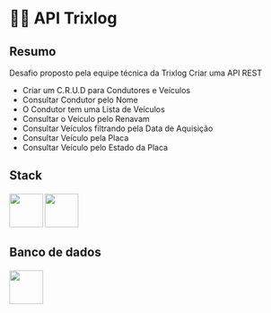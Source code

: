 # 🚛💨 API Trixlog

##  Resumo
Desafio proposto pela equipe técnica da Trixlog
Criar uma API REST
- Criar um C.R.U.D para Condutores e Veículos
- Consultar Condutor pelo Nome
- O Condutor tem uma Lista de Veículos
- Consultar o Veículo pelo Renavam
- Consultar Veículos filtrando pela Data de Aquisição
- Consultar Veículo pela Placa
- Consultar Veículo pelo Estado da Placa

##     Stack
#### <a href="https://www.oracle.com/br/java/" target="_blank"><img src="https://cdn.jsdelivr.net/gh/devicons/devicon/icons/java/java-original-wordmark.svg" width="60" height="60"/></a>  <a href="https://spring.io/" target="_blank"><img src="https://cdn.jsdelivr.net/gh/devicons/devicon/icons/spring/spring-original-wordmark.svg" width="60" height="60"/></a>

##   Banco de dados
####   <a href="https://www.mysql.com/" target="_blank"><img src="https://cdn.jsdelivr.net/gh/devicons/devicon/icons/mysql/mysql-original-wordmark.svg" width="60" height="60"/></a>
